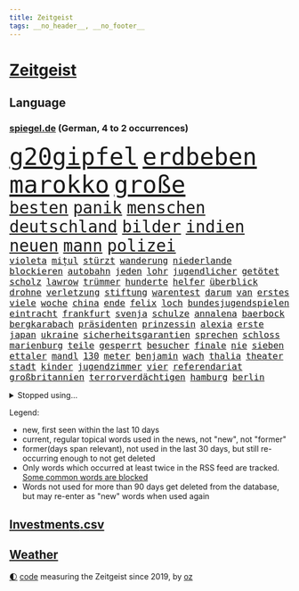 ```yaml
---
title: Zeitgeist
tags: __no_header__, __no_footer__
---
```


# [Zeitgeist](https://oliz.io/zeitgeist/)

## Language

<h3><a href="https://www.spiegel.de" target="_blank">spiegel.de</a> (German, 4 to 2 occurrences)</h3>
<p style="font-family:monospace">
<span style="font-size:32pt"><a href="news_links.html#g20gipfel" class="current">g20gipfel</a></span>
<span style="font-size:32pt"><a href="news_links.html#erdbeben" class="current">erdbeben</a></span>
<span style="font-size:32pt"><a href="news_links.html#marokko" class="current">marokko</a></span>
<span style="font-size:32pt"><a href="news_links.html#große" class="current">große</a></span>
<br>
<span style="font-size:22pt"><a href="news_links.html#besten" class="current">besten</a></span>
<span style="font-size:22pt"><a href="news_links.html#panik" class="current">panik</a></span>
<span style="font-size:22pt"><a href="news_links.html#menschen" class="current">menschen</a></span>
<span style="font-size:22pt"><a href="news_links.html#deutschland" class="current">deutschland</a></span>
<span style="font-size:22pt"><a href="news_links.html#bilder" class="current">bilder</a></span>
<span style="font-size:22pt"><a href="news_links.html#indien" class="current">indien</a></span>
<span style="font-size:22pt"><a href="news_links.html#neuen" class="current">neuen</a></span>
<span style="font-size:22pt"><a href="news_links.html#mann" class="current">mann</a></span>
<span style="font-size:22pt"><a href="news_links.html#polizei" class="current">polizei</a></span>
<br>
<span style="font-size:12pt"><a href="news_links.html#violeta" class="new">violeta</a></span>
<span style="font-size:12pt"><a href="news_links.html#mițul" class="new">mițul</a></span>
<span style="font-size:12pt"><a href="news_links.html#stürzt" class="current">stürzt</a></span>
<span style="font-size:12pt"><a href="news_links.html#wanderung" class="current">wanderung</a></span>
<span style="font-size:12pt"><a href="news_links.html#niederlande" class="current">niederlande</a></span>
<span style="font-size:12pt"><a href="news_links.html#blockieren" class="current">blockieren</a></span>
<span style="font-size:12pt"><a href="news_links.html#autobahn" class="current">autobahn</a></span>
<span style="font-size:12pt"><a href="news_links.html#jeden" class="current">jeden</a></span>
<span style="font-size:12pt"><a href="news_links.html#lohr" class="new">lohr</a></span>
<span style="font-size:12pt"><a href="news_links.html#jugendlicher" class="current">jugendlicher</a></span>
<span style="font-size:12pt"><a href="news_links.html#getötet" class="current">getötet</a></span>
<span style="font-size:12pt"><a href="news_links.html#scholz" class="current">scholz</a></span>
<span style="font-size:12pt"><a href="news_links.html#lawrow" class="new">lawrow</a></span>
<span style="font-size:12pt"><a href="news_links.html#trümmer" class="current">trümmer</a></span>
<span style="font-size:12pt"><a href="news_links.html#hunderte" class="current">hunderte</a></span>
<span style="font-size:12pt"><a href="news_links.html#helfer" class="current">helfer</a></span>
<span style="font-size:12pt"><a href="news_links.html#überblick" class="current">überblick</a></span>
<span style="font-size:12pt"><a href="news_links.html#drohne" class="current">drohne</a></span>
<span style="font-size:12pt"><a href="news_links.html#verletzung" class="current">verletzung</a></span>
<span style="font-size:12pt"><a href="news_links.html#stiftung" class="current">stiftung</a></span>
<span style="font-size:12pt"><a href="news_links.html#warentest" class="current">warentest</a></span>
<span style="font-size:12pt"><a href="news_links.html#darum" class="current">darum</a></span>
<span style="font-size:12pt"><a href="news_links.html#van" class="current">van</a></span>
<span style="font-size:12pt"><a href="news_links.html#erstes" class="current">erstes</a></span>
<span style="font-size:12pt"><a href="news_links.html#viele" class="current">viele</a></span>
<span style="font-size:12pt"><a href="news_links.html#woche" class="current">woche</a></span>
<span style="font-size:12pt"><a href="news_links.html#china" class="current">china</a></span>
<span style="font-size:12pt"><a href="news_links.html#ende" class="current">ende</a></span>
<span style="font-size:12pt"><a href="news_links.html#felix" class="current">felix</a></span>
<span style="font-size:12pt"><a href="news_links.html#loch" class="current">loch</a></span>
<span style="font-size:12pt"><a href="news_links.html#bundesjugendspielen" class="new">bundesjugendspielen</a></span>
<span style="font-size:12pt"><a href="news_links.html#eintracht" class="current">eintracht</a></span>
<span style="font-size:12pt"><a href="news_links.html#frankfurt" class="current">frankfurt</a></span>
<span style="font-size:12pt"><a href="news_links.html#svenja" class="current">svenja</a></span>
<span style="font-size:12pt"><a href="news_links.html#schulze" class="current">schulze</a></span>
<span style="font-size:12pt"><a href="news_links.html#annalena" class="current">annalena</a></span>
<span style="font-size:12pt"><a href="news_links.html#baerbock" class="current">baerbock</a></span>
<span style="font-size:12pt"><a href="news_links.html#bergkarabach" class="new">bergkarabach</a></span>
<span style="font-size:12pt"><a href="news_links.html#präsidenten" class="current">präsidenten</a></span>
<span style="font-size:12pt"><a href="news_links.html#prinzessin" class="current">prinzessin</a></span>
<span style="font-size:12pt"><a href="news_links.html#alexia" class="current">alexia</a></span>
<span style="font-size:12pt"><a href="news_links.html#erste" class="current">erste</a></span>
<span style="font-size:12pt"><a href="news_links.html#japan" class="current">japan</a></span>
<span style="font-size:12pt"><a href="news_links.html#ukraine" class="current">ukraine</a></span>
<span style="font-size:12pt"><a href="news_links.html#sicherheitsgarantien" class="current">sicherheitsgarantien</a></span>
<span style="font-size:12pt"><a href="news_links.html#sprechen" class="current">sprechen</a></span>
<span style="font-size:12pt"><a href="news_links.html#schloss" class="current">schloss</a></span>
<span style="font-size:12pt"><a href="news_links.html#marienburg" class="new">marienburg</a></span>
<span style="font-size:12pt"><a href="news_links.html#teile" class="current">teile</a></span>
<span style="font-size:12pt"><a href="news_links.html#gesperrt" class="current">gesperrt</a></span>
<span style="font-size:12pt"><a href="news_links.html#besucher" class="current">besucher</a></span>
<span style="font-size:12pt"><a href="news_links.html#finale" class="current">finale</a></span>
<span style="font-size:12pt"><a href="news_links.html#nie" class="current">nie</a></span>
<span style="font-size:12pt"><a href="news_links.html#sieben" class="current">sieben</a></span>
<span style="font-size:12pt"><a href="news_links.html#ettaler" class="new">ettaler</a></span>
<span style="font-size:12pt"><a href="news_links.html#mandl" class="new">mandl</a></span>
<span style="font-size:12pt"><a href="news_links.html#130" class="current">130</a></span>
<span style="font-size:12pt"><a href="news_links.html#meter" class="current">meter</a></span>
<span style="font-size:12pt"><a href="news_links.html#benjamin" class="current">benjamin</a></span>
<span style="font-size:12pt"><a href="news_links.html#wach" class="current">wach</a></span>
<span style="font-size:12pt"><a href="news_links.html#thalia" class="new">thalia</a></span>
<span style="font-size:12pt"><a href="news_links.html#theater" class="current">theater</a></span>
<span style="font-size:12pt"><a href="news_links.html#stadt" class="current">stadt</a></span>
<span style="font-size:12pt"><a href="news_links.html#kinder" class="current">kinder</a></span>
<span style="font-size:12pt"><a href="news_links.html#jugendzimmer" class="new">jugendzimmer</a></span>
<span style="font-size:12pt"><a href="news_links.html#vier" class="current">vier</a></span>
<span style="font-size:12pt"><a href="news_links.html#referendariat" class="current">referendariat</a></span>
<span style="font-size:12pt"><a href="news_links.html#großbritannien" class="current">großbritannien</a></span>
<span style="font-size:12pt"><a href="news_links.html#terrorverdächtigen" class="new">terrorverdächtigen</a></span>
<span style="font-size:12pt"><a href="news_links.html#hamburg" class="current">hamburg</a></span>
<span style="font-size:12pt"><a href="news_links.html#berlin" class="current">berlin</a></span>
</p>
<details>
<summary>Stopped using...</summary>
<p class="former" style="font-size:12pt">
rassismus(1053) angeles(1051) beschließt(1051) teilweise(1051) tv(1051) ehemaliger(1050) geschützt(1050) protesten(1050) ausgezeichnet(1049) draußen(1049) meghan(1049) razzia(1049) tesla(1049) verdächtigen(1049) 2017(1048) aufgeben(1048) büros(1048) ideen(1048) wichtigste(1048) übergriffe(1048) befürchten(1047) bielefeld(1047) frieden(1047) konfrontiert(1047) nigeria(1047) portugal(1047) 50000(1046) abstand(1046) begründung(1046) beschwerde(1046) co₂(1046) künstler(1046) post(1046) radikal(1046) 6(1045) belarussische(1045) bewerber(1045) bildern(1045) bus(1045) ehren(1045) gegangen(1045) herzogin(1045) klare(1045) kohle(1045) kritisierte(1045) schien(1045) teilnehmer(1045) ungewöhnlich(1045) zuversicht(1045) österreichs(1045) figur(1044) kämpfe(1044) künftigen(1044) sports(1044) studierende(1044) verwirrung(1044) weitergeht(1044) appelliert(1043) bedrohung(1043) beobachten(1043) gas(1043) missbrauch(1043) sicherte(1043) streichen(1043) tränen(1043) usaußenminister(1043) who(1043) zeichnet(1043) zuge(1043) aufnehmen(1042) härter(1042) innenministerium(1042) islamischer(1042) lastwagen(1042) lüge(1042) teilnehmen(1042) bestraft(1041) brexit(1041) planeten(1041) radikale(1041) tausenden(1041) zeitweise(1041) 33(1040) bremer(1040) stück(1040) torhüter(1040) trainiert(1040) finanzieren(1039) george(1039) islamischen(1039) tötet(1039) venezuela(1039) anschließend(1038) franziskus(1038) indes(1038) litauen(1038) meinungsfreiheit(1038) papst(1038) persönlich(1038) unterschiedlich(1037) verbindet(1037) verursacht(1037) athleten(1036) hotels(1036) milliarde(1036) demonstrationen(1035) ehepaar(1035) forderte(1035) glücklich(1035) vorgaben(1035) überholt(1035) wende(1034) half(1033) überraschung(1033) überleben(1031) gaben(1030) schauen(1030) 28(1028) kinos(1027) aufhalten(1025) entspannung(1025) warm(1025) nachgewiesen(1024) exporte(1023) nasa(1023) änderungen(1023) konferenz(1022) katholischen(1021) unterschrieben(1020) enorme(1019) verhandeln(1018) krisen(1016) wendet(1016) gefühl(1014) mitarbeiterin(1013) türen(1002) beendete(1000) offener(989) blinken(980) heidelberg(959) öffnet(941) westliche(940) estland(923) belästigung(916) athen(884) investor(870) mitverantwortlich(858) holz(834) gestanden(828) schwerste(822) krieges(821) arbeitsmarkt(819) belastung(788) kroatien(784) autoren(770) rechtens(767) bedankt(761) ausgefallen(760) wellen(752) beliebte(750) erfolgreichste(748) fossilen(748) zerstörten(745) unterdrückung(743) amoklauf(742) ali(735) löschen(733) realität(723) stehlen(723) dax(719) mike(716) verbündeten(709) minderheiten(708) fünftel(695) beeinflusst(690) gefeuert(686) ruhestand(684) vermitteln(683) stau(670) menschlichkeit(663) verbraucherpreise(659) ausgeben(652) reine(648) fußballs(641) dutzenden(638) auge(636) mache(633) akw(632) zufall(625) invasion(621) motive(621) beschossen(620) erwiesen(619) natürlich(615) möchten(609) teuerung(608) erschwert(605) menschenrechtler(599) audi(598) influencerin(589) kahn(586) ausgeschieden(584) desto(584) überwachung(583) spaltung(580) streiken(572) 2014(562) mut(556) verwaltung(554) schülern(552) oppositionellen(551) 40000(549) begleiten(549) samt(544) motiven(540) südamerika(538) bezahlung(533) ausstattung(532) hochschule(524) künstlerin(516) cherson(514) ungewiss(512) drücken(511) gemeint(508) finanzierung(507) abgrund(503) ansturm(503) trauerfeier(498) ertrinken(491) großmutter(489) fernen(487) schönen(487) enkel(477) zentrale(474) isoliert(469) kinderinterview(466) eingesperrt(465) discounter(461) dänischen(458) demonstrierende(457) kaiserslautern(455) libanon(451) kandidat(450) kenia(449) riesigen(449) nachhaltig(447) verbrennungsmotor(439) führungskräfte(438) geschrumpft(437) grundschule(437) andrew(434) erdrutsche(434) profi(433) rudert(428) zuwanderung(428) bruno(424) uniper(424) energieversorger(423) dfbteam(421) kostete(420) ryan(420) riesig(419) begegnen(417) zusagen(416) umkämpfte(415) 27jährige(414) eigenheim(409) landwirtschaft(408) wissenschaft(408) folgten(405) major(405) frist(404) toilette(399) rishi(398) sunak(398) angespannt(396) drehten(396) innenstadt(396) blackout(395) funktion(394) haftstrafen(390) heimischen(389) original(389) tim(389) unterkünfte(389) scheiden(385) erkranken(384) regensburg(383) führten(382) psychischen(380) aufstand(379) auszusetzen(377) pleiten(377) beseitigt(375) extremisten(375) hinrichtung(372) lebenslange(372) garantiert(369) amerikanischer(368) haken(366) mississippi(366) rot(365) wunderbar(365) belastungen(360) fußballprofis(358) telekom(354) gendern(352) benko(351) künstlich(351) echt(347) ersetzt(344) nutzern(338) historisches(337) sensible(337) 42jährige(336) indiens(334) schottische(334) rose(332) drohung(329) kompliziert(329) abwahl(327) allmählich(327) dokumentieren(327) fabrik(327) machtwechsel(326) bröckelt(324) abgelegt(323) grenzgebiet(323) abgeordneter(321) staatsanwalt(321) treibhausgase(320) verhältnissen(317) eingezogen(316) student(314) beobachtungen(313) carter(312) herrschen(308) forscht(307) erben(305) höchst(302) begeisterte(298) chaotische(298) luftangriffe(298) psychisch(295) uskonzern(294) aufsichtsrat(293) einheimische(293) vodafone(290) spacex(289) weiterkommen(288) kremlgegner(287) nächtlichen(286) milliardenverlust(285) antibiotika(283) regenwald(283) zusammenstößen(283) geheim(282) psychologe(282) reichlich(281) unterstützern(281) schossen(280) 500000(279) ahnen(279) formiert(278) wahlniederlage(278) grundgesetz(277) spielraum(273) langsamer(272) serben(271) serbische(271) unesco(271) johnny(269) jüdische(269) rivalität(268) russell(268) bewerben(267) ließe(265) verbannt(263) pence(262) youtuber(262) 2011(260) dfbelf(260) ungewöhnliches(260) vorsichtig(259) zugunglück(257) kritikern(255) aufpassen(254) mexikanischen(254) naturschützer(253) berühmter(252) ungewöhnlicher(252) asylbewerber(251) getränke(249) madonna(249) regierende(249) kanäle(247) legendäre(244) rammt(241) besonderer(239) community(239) umgebracht(239) reisebus(237) freunden(235) sensation(235) platzen(230) öffentlichkeitswirksam(229) belarussischen(228) muslime(228) panzern(227) täglichen(227) ansicht(226) untersagen(225) spezialkräfte(224) sammlung(223) landwirte(222) möglichem(222) aussieht(220) oberhaupt(220) 23jähriger(219) sorgten(219) cem(217) juan(217) özdemir(217) c(216) brust(215) besuchern(214) verleumdung(214) eingegangen(213) gesichtet(213) zweck(213) erhalt(212) nervt(212) outfits(212) irischen(211) homosexueller(210) menschlichen(210) attackierte(208) autofahren(208) neunzigerjahren(208) gelangt(206) verbindliche(206) nordamerika(204) losgegangen(202) gewicht(199) kleinere(199) renten(199) beschleunigt(198) gravierende(198) milliardensumme(198) angestiegen(197) skipper(197) versteht(197) deklassiert(196) spezies(196) verschleppt(196) vermeintliche(195) rechtsaußen(194) beispiele(193) ajax(191) baltikum(191) eon(189) kürze(189) maximilian(189) überzogen(189) dramatischer(188) unterdrückt(188) verschwundenen(188) 46(187) aktive(187) copa(187) mitgeschleift(186) wahlsieger(184) leise(183) alonso(181) außergewöhnlich(181) bestritt(181) zielen(181) geschnappt(180) unterbrechung(180) wegner(180) bemerkenswerte(179) poker(179) coup(178) rolex(178) seniorinnen(178) tauschen(178) blasphemie(177) kaufte(177) merklich(177) profifußballer(177) wählerinnen(177) feinstaub(176) spiegelrecherchen(176) zuwachs(176) pizza(175) herstellen(174) leiterin(174) zwickau(172) arbeitsgericht(171) kontinente(171) samsung(171) anstatt(170) spiegelreport(170) verstand(170) baldige(169) bußgelder(169) geklaut(169) giftige(169) rezension(169) po(168) vermutung(168) zyklon(168) unweit(167) rio(166) studiert(166) beschädigte(165) regisseure(165) influencerinnen(164) 40jähriger(163) heinz(163) jünger(163) gesteht(162) hündin(162) zurückgeben(162) athletinnen(161) beeinflussen(161) nass(161) risse(161) zubereitung(161) bildschirm(160) geschlachtet(160) publik(160) lebenslanger(159) unterzeichnet(159) josé(158) kassen(158) protestaktion(157) schwersten(157) kippte(156) älteren(156) heizungen(155) ebrahim(154) lübeck(154) operationen(154) insolvent(153) schauspielers(153) mordkommission(150) einflussnahme(149) qin(149) allzu(148) elbe(148) krachte(148) kindheitserinnerungen(147) kw(147) gegenwind(146) geschwächt(146) parteichefin(146) ticket(146) bewertungen(145) kippen(145) susanne(145) aufsichtsbehörden(144) hauseigentümer(144) nsu(144) vision(144) bezichtigt(143) machtwort(141) vergangenem(141) angereist(140) heimlich(140) raumschiff(140) lobte(139) angeprangert(137) rechnungen(137) spalten(137) zugezogen(137) minderheitsregierung(136) britta(134) gewalttaten(134) stream(133) ag(132) birgit(132) schwankt(131) franzose(130) dschidda(129) artemis(128) rahmen(128) verbringt(128) artenvielfalt(127) bar(127) alexandria(126) gartenkolumne(126) lautet(126) mainzer(126) kosovo(125) sekbeamte(125) sprengstoff(125) anonymer(123) beschränkt(123) erneuern(122) mittelschicht(122) oberdorf(122) vertieft(122) betrugsmasche(121) honig(121) chicago(120) kleinem(120) durchschnittlich(119) sprengung(119) 55jährigen(118) aufgeladen(118) beine(118) gefürchtet(118) söldner(117) gräfenhausen(116) mané(116) sadio(116) durften(115) grenzkontrollen(115) kremlkritiker(115) uspräsidentschaftswahl(115) tarif(114) wertvolle(114) intensivstation(113) krefeld(113) forscherin(111) penny(111) yoga(111) eskalieren(110) texanischen(110) problematisch(108) treffens(108) begleitete(107) evakuierungen(107) montevideo(107) sudan(107) unsichtbar(107) 15jährige(106) explodiert(106) gegnerinnen(106) niedrigem(106) parteitag(106) populismus(106) wohlwollend(106) feature(105) österreichischer(105) optimismus(104) belgorod(103) preiskampf(103) stagniert(103) ungeklärter(102) wohnzimmer(102) ausgeflogen(101) behauptungen(101) datenschutz(101) drang(101) spdfraktion(101) altenstadt(100) ausreiseverbot(100) favorisierten(100) funk(100) gegnern(100) 5gausbau(99) beauftragt(99) luca(99) schätzen(99) haiti(98) raisi(98) schwierigen(98) 53jährige(97) nachbesserungen(97) psychische(97) brüsseler(96) drehbuchautoren(96) gelegen(96) schaute(96) höchstwert(95) ozeane(95) aufenthalt(94) balkan(94) befeuern(94) salzburg(94) erregt(93) treue(93) datingapps(92) druckmittel(92) hunderttausenden(92) betrunkenen(91) bewusste(91) mahnen(91) medizinisch(91) merken(91) redner(91) schiffen(91) andrés(90) eduard(90) ermöglicht(90) gazastreifen(90) musikalische(90) pranger(90) rekrutiert(90) sommerurlaub(90) tanzte(90) untergebracht(90) vi(90) brachen(89) bräuchte(89) erdüberlastungstag(89) heiratet(89) mafiosi(89) massen(89) schwimmkurs(89) brannte(88) gleichgesetzt(88) trevor(88) weiterreichen(88) beteiligen(87) mohammed(87) wahlkampfauftritt(87) aufgehen(86) bitter(86) gewahrsam(86) hausfrau(86) laufs(86) motor(86) opernsängerin(86) putinfans(86) statistischem(86) tritte(86) unfreiwillig(86) anhebung(85) beitragen(85) erderhitzung(85) mittels(85) motivierte(85) rettungskräften(85) achtjährige(84) dlrg(84) krebsforschung(84) motivieren(84) verbrennen(84) ansprachen(83) internetstars(83) kolumbiens(83) postkarten(83) sand(83) tabak(83) uruguay(83) globaler(82) ranken(82) rettungsschwimmer(82) unterliegen(82) erdrutschen(81) haltbarkeit(81) sternen(81) 700000(80) besseres(80) erdrutsch(80) menschengemachte(80) strafmaß(80) verweis(80) wappnet(80) ausschließen(79) befehlshaber(79) befunden(79) gesetzes(79) myanmars(79) schuldspruch(79) ziert(79) erkrankten(78) kauflaune(78) kinopublikum(78) legendenstatus(78) marcelo(78) messenger(78) weltstar(78) aktienkurse(77) angreifbar(77) atommacht(77) geleit(77) genießt(77) geopfert(77) pfleger(77) qualifiziert(77) zurückzuziehen(77) exkeeper(76) galactic(76) kitakind(76) konzernboss(76) stadtwerke(76) bürgern(75) doppeltes(75) gegners(75) hagel(75) klamauk(75) leistet(75) unbeteiligte(75) ärzten(75) ankern(74) buchten(74) interessenten(74) klöster(74) ratlosigkeit(74) zurückbekommen(74) celsius(73) fotografieren(73) investments(73) aleksandar(72) bootsunglück(72) dampf(72) dc(72) hängepartie(72) intensive(72) kreuzung(72) reitunfall(72) vučić(72) überraschungsteam(72) moschee(71) bilderbuch(70) haushalten(70) mikrochips(70) pkwmaut(70) sozialhilfe(70) strafzettel(70) verschenken(70) widersacher(70) überfälle(70) abholzung(69) akut(69) formsache(69) gehweg(69) herrenloses(69) schlimme(69) unteren(69) vermisstem(69) benachbarten(68) rasen(68) roadtrip(68) schlechteste(68) ungleichheit(68) wal(68) überzieht(68) 35jährigen(67) dior(67) gangs(67) grande(67) kurve(67) leine(67) rockermilieu(67) verfassungsschutzchef(67) wochenenden(67) 17jähriger(66) 1923(66) beseitigen(66) frühestens(66) kennengelernt(66) model(66) topspielerinnen(66) comingout(65) entsorgt(65) zuges(65) altman(64) bundesligarückkehr(64) drohnenaufnahmen(64) grundschulalter(64) gündogan(64) gündoğan(64) ilkay(64) i̇lkay(64) potenziell(64) eisenbahnminister(63) fiese(63) lira(63) materials(63) renommierten(63) ringt(63) saftig(63) schutzsuchende(63) tendenzen(63) wissenschaftlerinnen(63) dnjeprufer(62) rammsteinfrontmann(62) überflutet(62) amazonasregenwald(61) dreieinhalb(61) eschede(61) kachowkadamms(61) philosoph(61) preissenkungen(61) betreut(60) bundestagsabgeordneten(60) damm(60) diskriminiert(60) eckernförde(60) rammsteinsänger(60) malibu(59) spioniert(59) uhrzeit(59) ultimatum(59) übertroffen(59) geschäftsidee(58) schutzräume(58) sprengfallen(58) fraktionschefin(57) grenzpolizei(57) schiffsführer(57) schoigu(57) voss(57) dammbruchs(56) gleichermaßen(56) kayla(56) montenegro(56) nämlich(56) plakate(56) schnellstmöglich(56) shyx(56) direktorin(55) erdgas(55) produzierten(55) weiterarbeiten(55) anträge(54) bemerkbar(54) dichte(54) klärt(54) maduro(54) mordverdachts(54) negativrekord(54) regionalen(54) tierwohl(54) fünfzigern(53) linkenparteispitze(53) nebenjob(53) schwimmer(53) untergehen(53) wärmer(53) montreal(52) schärferes(52) speichern(52) 59(51) fonds(51) keime(51) klimaneutralität(51) kreuzfahrtschiff(51) queeren(51) teuerungsrate(51) weint(51) bdi(50) energieverbrauch(50) verfeindete(50) absicherung(49) alla(49) anstellung(49) baustein(49) chipfabrik(49) permafrost(49) senatorin(49) antisemitismusbeauftragter(48) kachelmann(48) nmecha(48) personell(48) rundfunk(48) samsungs(48) schlüssel(48) seinerseits(48) spacey(48) täuscht(48) verteuern(48) leipzigs(47) nationalteam(47) stürmisch(47) terrormiliz(47) zwangsarbeit(47) autoherstellern(46) frauenfußballwm(46) missbrauchsverdacht(46) ozean(46) vorgesehenen(46) clans(45) energy(45) gamesa(45) hongkonger(45) kühlere(45) mahnte(45) spendenaktion(45) düsseldorfer(44) polizeipräsenz(44) rekonstruiert(44) verschaffen(44) flotte(43) kunstsammlung(43) umsonst(43) bösen(42) coburg(42) eisschnellläuferin(42) erzählung(42) feuilleton(42) flaute(42) geldanlage(42) glühenden(42) lottospieler(42) provokationen(42) textnachricht(42) unwahrheiten(42) zertifiziert(42) afderfolg(41) austritte(41) co₂fußabdruck(41) durchschnitt(41) energiepreisen(41) limit(41) riesengroß(41) stammtisch(41) ultra(41) aufzunehmen(40) friedensgipfel(40) nachhaltige(40) sanierungsfall(40) sparmaßnahmen(40) wegbegleiter(40) zuwendung(40) beißt(39) digitalpakt(39) ezb(39) reserven(39) südens(39) vorzeitigen(39) dokumentationen(38) erstellen(38) schwimmt(38) wetten(38) abgelaufen(37) fahrgästen(37) impfstoffhersteller(37) jugendämter(37) kleinbus(37) veruntreut(37) bildschirmzeit(36) geliebt(36) keineswegs(36) riegel(36) robust(36) ablief(35) astronom(35) aufräumen(35) kekse(35) metas(35) schwestern(35) camping(34) charmeoffensive(34) edinburgh(34) höchstes(34) protestaktionen(34) schwedisches(34) verhängnisvollen(34) überstehen(34) bildungseinrichtungen(33) blockbuster(33) dominik(33) déjàvu(33) dörre(33) innenstädten(33) jenaer(33) vermieterin(33) abgrenzung(32) brückenbauer(32) entfernung(32) filiale(32) lissabon(32) packen(32) sammelten(31) siebenmal(31) campen(30) moderat(30) staus(30) stillen(30) aufatmen(29) drohender(29) leitartikel(29) lernten(29) rapmusiker(29) saubere(29) sommerinterviews(29) surfen(29) technoklubs(29) wacken(29) wmtraum(29) zerstückelte(29) 94(28) dienstwagen(28) firmenchef(28) idylle(28) kooperiert(28) lucky(28) =(27) gebremst(27) kahlschlag(27) nachholbedarf(27) rauchs(27) sambia(27) staatsbürgern(27) unglücken(27) vizeeuropameisterinnen(27) wiegt(27) 243(26) käfig(26) unverkaufter(26) weltschifffahrtsorganisation(26) bestrafte(25) einsatzbereit(25) ernsthaft(25) ladeinfrastruktur(25) margit(25) megan(25) salz(25) selbstliebe(25) zusammenrücken(25) beschädigen(24) extremer(24) geleistet(24) haftet(24) hinterm(24) wout(24) ehegattensplitting(23) langzeitschäden(23) meinungsäußerung(23) religiöse(23) verkünden(23) verwundet(23) demonstrativ(22) geglückt(22) highlands(22) lehrermangel(22) limjaroenrat(22) pita(22) registrierten(22) ungemütlich(22) verwundbar(22) videocalls(22) überproportional(22) aussperren(21) dominant(21) empfindlich(21) expansion(21) festspielen(21) filmindustrie(21) schlussspurt(21) uspolizisten(21) verantwortungsvoll(21) ausweis(20) dahinterstecken(20) ersteigern(20) faible(20) gitter(20) hiddensee(20) instagrampost(20) kollidierten(20) preisrückgänge(20) thailändischen(20) vonseiten(20) außergewöhnliches(19) belohnt(19) bildungssystem(19) kertsch(19) konsulat(19) neymars(19) schmale(19) hitliste(18) schrift(18) weltraumteleskop(18) zerstückelt(18) bojen(17) peskow(17) bezwungen(16) bono(16) britisches(16) hawaiianischen(16) langzeitherrscher(16) mittelalter(16) schrauben(16) unverzichtbar(16) death(15) inspizieren(15) kraftwerk(15) natowaffen(15) stürmerin(15) vorschlägen(15) anlocken(14) behinderte(14) bushido(14) geprüft(14) geringschätzung(14) gottschalk(14) korrigiert(14) marokkos(14) ablesen(13) blackrock(13) erlass(13) kollidieren(13) salzburger(13) südfranzösischen(13) zensiert(13) zurückzahlen(13) afdparteitag(12) felicitas(12) hun(12) nationalgarde(12) satellit(12) sen(12) sinéad(12) standortdaten(12) toren(12) torhüterin(12) verprügeln(12) galaxy(11) geldhäuser(11) innere(11) kathedrale(11) kophase(11) s9(11) spürbare(11) tab(11)
</p>
</details>
<p>Legend:
<ul>
<li><span class="new">new</span>, first seen within the last 10 days</li>
<li><span class="current">current</span>, regular topical words used in the news, not "new", not "former"</li>
<li><span class="former">former(days span relevant)</span>, not used in the last 30 days, but still re-occurring enough to not get deleted</li>
<li>Only words which occurred at least twice in the RSS feed are tracked. <a href="language/filters.py">Some common words are blocked</a></li>
<li>Words not used for more than 90 days get deleted from the database, but may re-enter as "new" words when used again</li>
</ul>
</p>

## [Investments](investments.html)[.csv](investments.csv)

## [Weather](weather.html)

<footer>
<a href="javascript:toggleTheme()" class="nav">🌓</a>
<a href="https://github.com/ooz/zeitgeist">code</a> measuring the Zeitgeist since 2019, by <a href="https://oliz.io">oz</a>
</footer>
